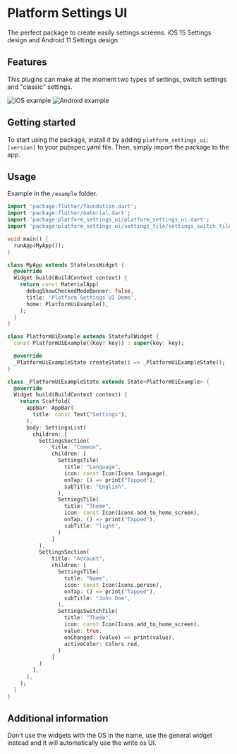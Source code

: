 # Platform Settings UI
The perfect package to create easily settings screens.
iOS 15 Settings design and Android 11 Settings design.

## Features

This plugins can make at the moment two types of settings, switch settings and "classic" settings.

![iOS example](assets/ios.png) ![Android example](assets/android.png)

## Getting started

To start using the package, install it by adding `platform_settings_ui:[version]` to your pubspec.yaml file.
Then, simply import the package to the app.

## Usage

Example in the `/example` folder.

```dart
import 'package:flutter/foundation.dart';
import 'package:flutter/material.dart';
import 'package:platform_settings_ui/platform_settings_ui.dart';
import 'package:platform_settings_ui/settings_tile/settings_switch_tile.dart';

void main() {
  runApp(MyApp());
}

class MyApp extends StatelessWidget {
  @override
  Widget build(BuildContext context) {
    return const MaterialApp(
      debugShowCheckedModeBanner: false,
      title: 'Platform Settings UI Demo',
      home: PlatformUiExample(),
    );
  }
}

class PlatformUiExample extends StatefulWidget {
  const PlatformUiExample({Key? key}) : super(key: key);

  @override
  _PlatformUiExampleState createState() => _PlatformUiExampleState();
}

class _PlatformUiExampleState extends State<PlatformUiExample> {
  @override
  Widget build(BuildContext context) {
    return Scaffold(
      appBar: AppBar(
        title: const Text("Settings"),
      ),
      body: SettingsList(
        children: [
          SettingsSection(
              title: "Common",
              children: [
                SettingsTile(
                  title: "Language",
                  icon: const Icon(Icons.language),
                  onTap: () => print("Tapped"),
                  subTitle: "English",
                ),
                SettingsTile(
                  title: "Theme",
                  icon: const Icon(Icons.add_to_home_screen),
                  onTap: () => print("Tapped"),
                  subTitle: "light",
                )
              ]
          ),
          SettingsSection(
              title: "Account",
              children: [
                SettingsTile(
                  title: "Name",
                  icon: const Icon(Icons.person),
                  onTap: () => print("Tapped"),
                  subTitle: "John Doe",
                ),
                SettingsSwitchTile(
                  title: "Theme",
                  icon: const Icon(Icons.add_to_home_screen),
                  value: true,
                  onChanged: (value) => print(value),
                  activeColor: Colors.red,
                )
              ]
          )
        ],
      ),
    );
  }
}
```

## Additional information

Don't use the widgets with the OS in the name, use the general widget instead and it will automatically use the write os UI.
